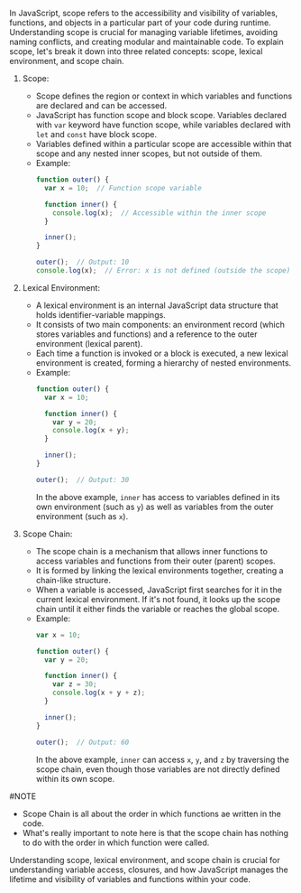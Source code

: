 In JavaScript, scope refers to the accessibility and visibility of variables, functions, and objects in a particular part of your code during runtime. Understanding scope is crucial for managing variable lifetimes, avoiding naming conflicts, and creating modular and maintainable code. To explain scope, let's break it down into three related concepts: scope, lexical environment, and scope chain.

1. Scope:
   - Scope defines the region or context in which variables and functions are declared and can be accessed.
   - JavaScript has function scope and block scope. Variables declared with `var` keyword have function scope, while variables declared with `let` and `const` have block scope.
   - Variables defined within a particular scope are accessible within that scope and any nested inner scopes, but not outside of them.
   - Example:
     ```javascript
     function outer() {
       var x = 10;  // Function scope variable

       function inner() {
         console.log(x);  // Accessible within the inner scope
       }

       inner();
     }

     outer();  // Output: 10
     console.log(x);  // Error: x is not defined (outside the scope)
     ```

2. Lexical Environment:
   - A lexical environment is an internal JavaScript data structure that holds identifier-variable mappings.
   - It consists of two main components: an environment record (which stores variables and functions) and a reference to the outer environment (lexical parent).
   - Each time a function is invoked or a block is executed, a new lexical environment is created, forming a hierarchy of nested environments.
   - Example:
     ```javascript
     function outer() {
       var x = 10;

       function inner() {
         var y = 20;
         console.log(x + y);
       }

       inner();
     }

     outer();  // Output: 30
     ```
     In the above example, `inner` has access to variables defined in its own environment (such as `y`) as well as variables from the outer environment (such as `x`).

3. Scope Chain:
   - The scope chain is a mechanism that allows inner functions to access variables and functions from their outer (parent) scopes.
   - It is formed by linking the lexical environments together, creating a chain-like structure.
   - When a variable is accessed, JavaScript first searches for it in the current lexical environment. If it's not found, it looks up the scope chain until it either finds the variable or reaches the global scope.
   - Example:
     ```javascript
     var x = 10;

     function outer() {
       var y = 20;

       function inner() {
         var z = 30;
         console.log(x + y + z);
       }

       inner();
     }

     outer();  // Output: 60
     ```
     In the above example, `inner` can access `x`, `y`, and `z` by traversing the scope chain, even though those variables are not directly defined within its own scope.

#NOTE 
- Scope Chain is all about the order in which functions ae written in the code.
- What's really important to note here is that the scope chain has nothing to do with the order in which function were called.

Understanding scope, lexical environment, and scope chain is crucial for understanding variable access, closures, and how JavaScript manages the lifetime and visibility of variables and functions within your code.